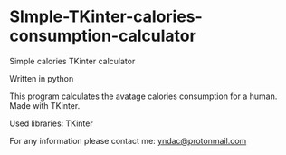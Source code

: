 # SImple-TKinter-calories-consumption-calculator
Simple calories TKinter calculator 

Written in python

This program calculates the avatage calories consumption for a human. Made with TKinter.

Used libraries: TKinter


For any information please contact me: yndac@protonmail.com
